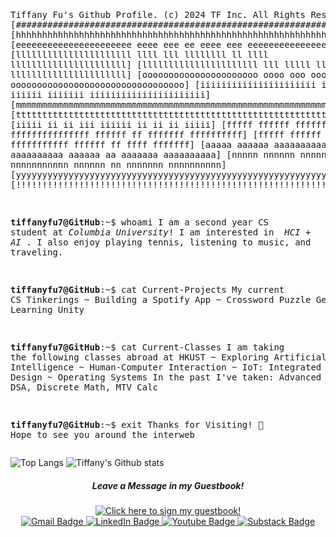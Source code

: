 <html>
  <pre>
    <body>
      
Tiffany Fu's Github Profile.
(c) 2024 TF Inc. All Rights Reserved. 
[#########################################################################################]
[hhhhhhhhhhhhhhhhhhhhhhhhhhhhhhhhhhhhhhhhhhhhhhhhhhhhhhhhhhhhhhhhhhhhhhhhhhhhhhhhhhhhhhhhh]
[eeeeeeeeeeeeeeeeeeeeee    eeee    eee         ee    eeee    eee    eeeeeeeeeeeeeeeeeeeeee]
[llllllllllllllllllllll    llll    lll    llllllll    ll    llll    llllllllllllllllllllll]
[llllllllllllllllllllll            lll        lllll        lllll    llllllllllllllllllllll]
[oooooooooooooooooooooo    oooo    ooo    ooooooooooo    ooooooooooooooooooooooooooooooooo]
[iiiiiiiiiiiiiiiiiiiiii    iiii    iii         iiiiii    iiiiiii    iiiiiiiiiiiiiiiiiiiiii]
[mmmmmmmmmmmmmmmmmmmmmmmmmmmmmmmmmmmmmmmmmmmmmmmmmmmmmmmmmmmmmmmmmmmmmmmmmmmmmmmmmmmmmmmmm]
[ttttttttttttttttttttttttttttttttttttttttttttttttttttttttttttttttttttttttttttttttttttttttt]
[iiiii    ii            ii  iii        iiiiii            ii    ii         ii         iiiii]
[fffff    ffffff    fffffff ff    fffffffffffffff    ffffff    ff    fffffff    ffffffffff]
[fffff    ffffff    fffffffffff       fffffffffff    ffffff    ff       ffff       fffffff]
[aaaaa    aaaaaa    aaaaaaaaaaaaaa     aaaaaaaaaa    aaaaaa    aa    aaaaaaa    aaaaaaaaaa]
[nnnnn    nnnnnn    nnnnnnnnny        nnnnnnnnnnn    nnnnnn    nn    nnnnnnn    nnnnnnnnnn]
[yyyyyyyyyyyyyyyyyyyyyyyyyyyyyyyyyyyyyyyyyyyyyyyyyyyyyyyyyyyyyyyyyyyyyyyyyyyyyyyyyyyyyyyyy]
[!!!!!!!!!!!!!!!!!!!!!!!!!!!!!!!!!!!!!!!!!!!!!!!!!!!!!!!!!!!!!!!!!!!!!!!!!!!!!!!!!!!!!!!!!]

<strong>tiffanyfu7@GitHub</strong>:~$ whoami
I am a second year CS student at <em>Columbia University</em>!
I am interested in <em> HCI + AI </em>.
I also enjoy playing tennis, listening to music, and traveling. 

<strong>tiffanyfu7@GitHub</strong>:~$ cat Current-Projects
My current CS Tinkerings
~ Building a Spotify App
~ Crossword Puzzle Generator
~ Learning Unity

<strong>tiffanyfu7@GitHub</strong>:~$ cat Current-Classes
I am taking the following classes abroad at HKUST
~ Exploring Artificial Intelligence
~ Human-Computer Interaction
~ IoT: Integrated Systems Design
~ Operating Systems
In the past I've taken: Advanced Programming, DSA, Discrete Math, MTV Calc

<strong>tiffanyfu7@GitHub</strong>:~$ exit
Thanks for Visiting! 👋
Hope to see you around the interweb
     </body>
  </pre>
</html>

![Top Langs](https://github-readme-stats.vercel.app/api/top-langs/?username=tiffanyfu7&theme=dark)
![Tiffany's Github stats](https://github-readme-stats.vercel.app/api?username=tiffanyfu7&show_icons=true&theme=dark&rank_icon=github)

<html>
  <div align="center">
    <h5>Leave a Message in my Guestbook!</h5>
    <a href="https://gist.github.com/tiffanyfu7/8755c08f13006032469e733cb81e7871"/>
      <img src="https://github.com/tiffanyfu7/tiffanyfu7/assets/71473099/e5e7ff82-b4e9-4614-ae2c-37dd8592243d" alt="Click here to sign my guestbook!"
    </a>
    <div id="badges">
      <a href="mailto:tiffany.fu7@gmail.com">
        <img src="https://img.shields.io/badge/Gmail-red?style=for-the-badge&logo=gmail&logoColor=white" alt="Gmail Badge"/>
      </a>
      <a href="https://www.linkedin.com/in/tiffanyfu7" target="blank">
        <img src="https://img.shields.io/badge/LinkedIn-blue?style=for-the-badge&logo=linkedin&logoColor=white" alt="LinkedIn Badge"/>
      </a>
      <a href="https://www.youtube.com/@tiffanyfu" target="blank">
        <img src="https://img.shields.io/badge/YouTube-red?style=for-the-badge&logo=youtube&logoColor=white" alt="Youtube Badge"/>
      </a>
      <a href="https://www.substack.com/@tiffanyfu" target="blank">
        <img src="https://img.shields.io/badge/Substack-orange?style=for-the-badge&logo=substack&logoColor=white" alt="Substack Badge"/>
      </a>
    </div>
  </div>
</html>
